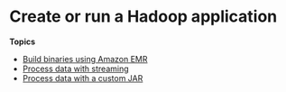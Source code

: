 # Create or run a Hadoop application<a name="emr-hadoop-application"></a>

**Topics**
+ [Build binaries using Amazon EMR](emr-build-binaries.md)
+ [Process data with streaming](UseCase_Streaming.md)
+ [Process data with a custom JAR](UseCase_CustomJar.md)